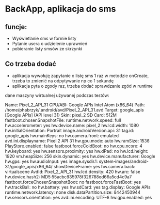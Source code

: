 # BackApp, aplikacja do sms

## funcje:
 - Wyświetlanie sms w formie listy
 - Pytanie usera o udzielenie uprawnień
 - pobieranie listy smsów ze skrzynki

## Co trzeba dodać
 - aplikacja wywołuję zapytanie o listę sms 1 raz w metodzie onCreate, trzeba to zmienić na odpytywanie np co 1 sekundę
 - aplikacja pyta o zgody raz, trzeba dodać sprawdzanie zgód w runtime




dane maszyny wirtualnej używanej podczas testów:

Name: Pixel_2_API_31
CPU/ABI: Google APIs Intel Atom (x86_64)
Path: /home/phabrzyk/.android/avd/Pixel_2_API_31.avd
Target: google_apis [Google APIs] (API level 31)
Skin: pixel_2
SD Card: 512M
fastboot.chosenSnapshotFile: 
runtime.network.speed: full
hw.accelerometer: yes
hw.device.name: pixel_2
hw.lcd.width: 1080
hw.initialOrientation: Portrait
image.androidVersion.api: 31
tag.id: google_apis
hw.mainKeys: no
hw.camera.front: emulated
avd.ini.displayname: Pixel 2 API 31
hw.gpu.mode: auto
hw.ramSize: 1536
PlayStore.enabled: false
fastboot.forceColdBoot: no
hw.cpu.ncore: 4
hw.keyboard: yes
hw.sensors.proximity: yes
hw.dPad: no
hw.lcd.height: 1920
vm.heapSize: 256
skin.dynamic: yes
hw.device.manufacturer: Google
hw.gps: yes
hw.audioInput: yes
image.sysdir.1: system-images/android-31/google_apis/x86_64/
showDeviceFrame: yes
hw.camera.back: virtualscene
AvdId: Pixel_2_API_31
hw.lcd.density: 420
hw.arc: false
hw.device.hash2: MD5:55acbc835978f326788ed66a5cd4c9a7
fastboot.forceChosenSnapshotBoot: no
fastboot.forceFastBoot: yes
hw.trackBall: no
hw.battery: yes
hw.sdCard: yes
tag.display: Google APIs
runtime.network.latency: none
disk.dataPartition.size: 6442450944
hw.sensors.orientation: yes
avd.ini.encoding: UTF-8
hw.gpu.enabled: yes
